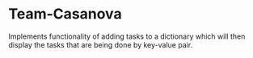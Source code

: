 # Team-Casanova

Implements functionality of adding tasks to a dictionary 
which will then display the tasks that are being done by key-value pair.

